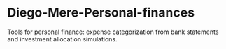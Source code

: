 # Diego-Mere-Personal-finances
Tools for personal finance: expense categorization from bank statements and investment allocation simulations.
